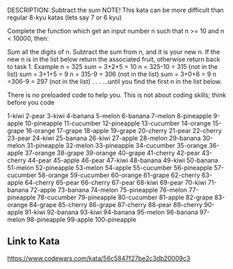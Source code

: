 DESCRIPTION:
Subtract the sum
NOTE! This kata can be more difficult than regular 8-kyu katas (lets say 7 or 6 kyu)

Complete the function which get an input number n such that n >= 10 and n < 10000, then:

Sum all the digits of n.
Subtract the sum from n, and it is your new n.
If the new n is in the list below return the associated fruit, otherwise return back to task 1.
Example
n = 325
sum = 3+2+5 = 10
n = 325-10 = 315 (not in the list)
sum = 3+1+5 = 9
n = 315-9 = 306 (not in the list)
sum = 3+0+6 = 9
n =306-9 = 297 (not in the list)
.
.
.
...until you find the first n in the list below.

There is no preloaded code to help you. This is not about coding skills; think before you code

1-kiwi
2-pear
3-kiwi
4-banana
5-melon
6-banana
7-melon
8-pineapple
9-apple
10-pineapple
11-cucumber
12-pineapple
13-cucumber
14-orange
15-grape
16-orange
17-grape
18-apple
19-grape
20-cherry
21-pear
22-cherry
23-pear
24-kiwi
25-banana
26-kiwi
27-apple
28-melon
29-banana
30-melon
31-pineapple
32-melon
33-pineapple
34-cucumber
35-orange
36-apple
37-orange
38-grape
39-orange
40-grape
41-cherry
42-pear
43-cherry
44-pear
45-apple
46-pear
47-kiwi
48-banana
49-kiwi
50-banana
51-melon
52-pineapple
53-melon
54-apple
55-cucumber
56-pineapple
57-cucumber
58-orange
59-cucumber
60-orange
61-grape
62-cherry
63-apple
64-cherry
65-pear
66-cherry
67-pear
68-kiwi
69-pear
70-kiwi
71-banana
72-apple
73-banana
74-melon
75-pineapple
76-melon
77-pineapple
78-cucumber
79-pineapple
80-cucumber
81-apple
82-grape
83-orange
84-grape
85-cherry
86-grape
87-cherry
88-pear
89-cherry
90-apple
91-kiwi
92-banana
93-kiwi
94-banana
95-melon
96-banana
97-melon
98-pineapple
99-apple
100-pineapple

## Link to Kata
https://www.codewars.com/kata/56c5847f27be2c3db20009c3